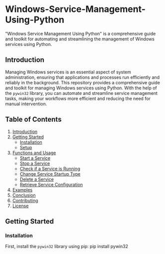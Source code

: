 # Windows-Service-Management-Using-Python
"Windows Service Management Using Python" is a comprehensive guide and toolkit for automating and streamlining the management of Windows services using Python.

## Introduction

Managing Windows services is an essential aspect of system administration, ensuring that applications and processes run efficiently and reliably in the background. This repository provides a comprehensive guide and toolkit for managing Windows services using Python. With the help of the `pywin32` library, you can automate and streamline service management tasks, making your workflows more efficient and reducing the need for manual intervention.

## Table of Contents

1. [Introduction](#introduction)
2. [Getting Started](#getting-started)
   - [Installation](#installation)
   - [Setup](#setup)
3. [Functions and Usage](#functions-and-usage)
   - [Start a Service](#start-a-service)
   - [Stop a Service](#stop-a-service)
   - [Check if a Service is Running](#check-if-a-service-is-running)
   - [Change Service Startup Type](#change-service-startup-type)
   - [Delete a Service](#delete-a-service)
   - [Retrieve Service Configuration](#retrieve-service-configuration)
4. [Examples](#examples)
5. [Conclusion](#conclusion)
6. [Contributing](#contributing)
7. [License](#license)

## Getting Started

### Installation

First, install the `pywin32` library using pip:
pip install pywin32
